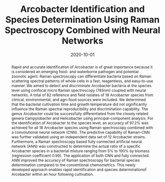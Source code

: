 ---
title: "Arcobacter Identification and Species Determination Using Raman Spectroscopy Combined with Neural Networks"
authors: ['Kaidi Wang', 'Lei Chen', 'Xiangyun Ma', 'Lina Ma', 'Keng C Chou', 'Yankai Cao', 'Izhar UH Khan', 'Greta Gölz', 'Xiaonan Lu']
tags: ['Artificial Neural Network']
publication_types: ['article-journal']
publication: "*Applied and Environmental Microbiology 86, e00924-20*"
abstract: "Rapid and accurate identification of Arcobacter is of great importance because it is considered an emerging food- and waterborne pathogen and potential zoonotic agent. Raman spectroscopy can differentiate bacteria based on Raman scattering spectral patterns of whole cells in a fast, reagentless, and easy-to-use manner. We aimed to detect and discriminate Arcobacter bacteria at the species level using confocal micro
Raman spectroscopy (785nm) coupled with neural networks. A total of 82 reference and field isolates of 18 Arcobacter species from clinical, environmental, and agri-food sources were included. We determined that the bacterial cultivation time and growth temperature did not significantly influence the Raman spectral reproducibility and discrimination capability. The genus Arcobacter could be successfully differentiated from the closely related genera Campylobacter and Helicobacter using principal-component analysis. For the identification of Arcobacter to the species level, an accuracy of 97.2% was achieved for all 18 Arcobacter species using Raman spectroscopy combined with a convolutional neural network (CNN). The predictive capability of Raman-CNN was further validated using an independent data set of 12 Arcobacter strains. Furthermore, a Raman spectroscopy based fully connected artificial neural network (ANN) was constructed to determine the actual ratio of a specific Arcobacter species in a bacterial mixture ranging from 5% to 100% by biomass (regression coefficient 0.99). The application of both CNN and fully connected ANN improved the accuracy of Raman spectroscopy for bacterial species determination compared to the conventional chemometrics. This newly developed approach enables rapid identification and species determinationof Arcobacter within an hour following cultivation."
date: "2020-10-01"
publishDate: "2020-10-01"
url_pdf: "https://journals.asm.org/doi/pdf/10.1128/aem.00924-20"
featured: false
projects: []
slides: ""
---